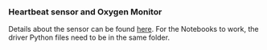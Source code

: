 ### Heartbeat sensor and Oxygen Monitor

Details about the sensor can be found [here](https://wiki.dfrobot.com/SKU_SEN0518_Gravity_MAX30102_Heart_Rate_and_Oximeter_Sensor). 
For the Notebooks to work, the driver Python files need to be in the same folder.
